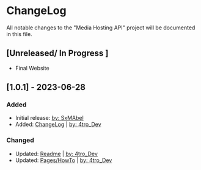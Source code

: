 # ChangeLog

All notable changes to the "Media Hosting API" project will be documented in this file.

## [Unreleased/ In Progress ]

- Final Website

## [1.0.1] - 2023-06-28

### Added

- Initial release: [by: SxMAbel](https://www.github.com/SxMAbel)
- Added: [ChangeLog](CHANGELOG.md) | [by: 4tro_Dev](https://www.github.com/4tro_Dev)

### Changed

- Updated: [Readme](README.md) | [by: 4tro_Dev](https://www.github.com/4tro_Dev)
- Updated: [Pages/HowTo](pages/howto.html) | [by: 4tro_Dev](https://www.github.com/4tro_Dev)
